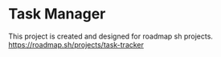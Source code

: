 # Task Manager

This project is created and designed for roadmap sh projects. https://roadmap.sh/projects/task-tracker